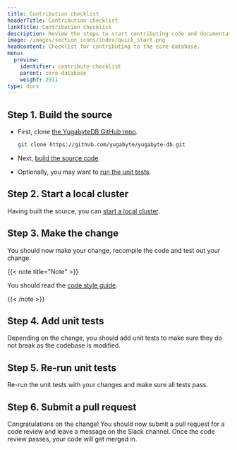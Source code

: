 ```yaml
---
title: Contribution checklist
headerTitle: Contribution checklist
linkTitle: Contribution checklist
description: Review the steps to start contributing code and documentation.
image: /images/section_icons/index/quick_start.png
headcontent: Checklist for contributing to the core database.
menu:
  preview:
    identifier: contribute-checklist
    parent: core-database
    weight: 2911
type: docs
---
```


## Step 1. Build the source

* First, clone [the YugabyteDB GitHub repo](https://github.com/yugabyte/yugabyte-db).

    ```bash
    git clone https://github.com/yugabyte/yugabyte-db.git
    ```

* Next, [build the source code](../build-from-src).
* Optionally, you may want to [run the unit tests](../run-unit-tests).

## Step 2. Start a local cluster

Having built the source, you can [start a local cluster](../../../quick-start/).

## Step 3. Make the change

You should now make your change, recompile the code and test out your change.

{{< note title="Note" >}}

You should read the [code style guide](../coding-style).

{{< /note >}}

## Step 4. Add unit tests

Depending on the change, you should add unit tests to make sure they do not break as the codebase is modified.

## Step 5. Re-run unit tests

Re-run the unit tests with your changes and make sure all tests pass.

## Step 6. Submit a pull request

Congratulations on the change! You should now submit a pull request for a code review and leave a message on the Slack channel. Once the code review passes, your code will get merged in.
